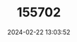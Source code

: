 ---
title: "155702"
category: "Bythiospeum excessum"
draft: false
date: 2024-02-22 13:03:52
languages:
  German: ["Salzburger Hohlendeckelschnecke"]
---
